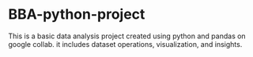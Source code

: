 # BBA-python-project
This is a basic data analysis project created using python and pandas on google collab. it includes dataset operations, visualization, and insights. 
